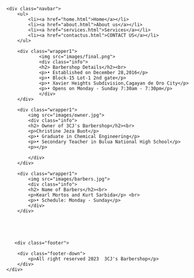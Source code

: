 <!DOCTYPE html>
<html>
<head>
    <meta name="viewport" content="width=device-width, intial-scale=1.0">
    <title>3 CJS Barbershop</title>
    <link rel="stylesheet"  href="style.css">
</head>
<body>

    
    <div class="navbar">
        <ul>
            <li><a href="home.html">Home</a></li>
            <li><a href="about.html">About us</a></li>
            <li><a href="services.html">Services</a></li>
            <li><a href="contactus.html">CONTACT US</a></li>       
        </ul>  
</div>
 
        <div class="wrapper1">
                <img src="images/final.png">
                <div class="info">
                <h2> Barbershop Details</h2><br>
                <p>• Established on December 28,2016</p> 
                <p>• Block-15 Lot-1 2nd gate</p>
                <p>• Xavier Heights Subdivision,Cagayan de Oro City</p>  
                <p>• Opens on Monday - Sunday 7:30am - 7:30pm</p>  
                </div>
        </div>

        <div class="wrapper1">
            <img src="images/owner.jpg">
            <div class="info">
            <h2> Owner of 3CJ's Barbershop</h2><br>
            <p>Christine Jeza Buot</p> 
            <p>• Graduate in Chemical Engineering</p> 
            <p>• Secondary Teacher in Bulua National High School</p> 
            <p></p> 

            </div>
        </div>

        <div class="wrapper1">
            <img src="images/barbers.jpg">
            <div class="info">
            <h2> Name of Barbers</h2><br>
            <p>Kearl Mortos and Kurt Sarbida</p> <br>
            <p>• Schedule: Monday - Sunday</p>
            </div>
        </div>


    


       <div class="footer">

        <div class="footer-down">
            <p>All right reserved 2023  3CJ's Barbershop</p>
        </div>
    </div>
  </div>
</body>
</html>
